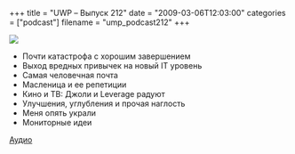 +++
title = "UWP – Выпуск 212"
date = "2009-03-06T12:03:00"
categories = ["podcast"]
filename = "ump_podcast212"
+++

![](https://podcast.umputun.com/images/uwp/uwp212.jpg)


- Почти катастрофа с хорошим завершением
- Выход вредных привычек на новый IT уровень
- Самая человечная почта
- Масленица и ее репетиции
- Кино и ТВ: Джоли и Leverage радуют
- Улучшения, углубления и прочая наглость
- Меня опять украли
- Мониторные идеи

[Аудио](http://archive.rucast.net/uwp/media/ump_podcast212.mp3)
<audio src="http://archive.rucast.net/uwp/media/ump_podcast212.mp3" preload="none">